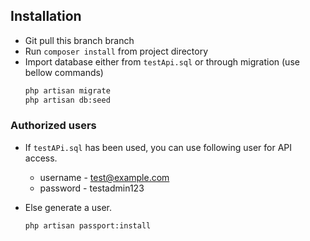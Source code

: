 ## Installation

* Git pull this branch branch 
* Run `composer install` from project directory
* Import database either from `testApi.sql` or through migration (use bellow commands)
   ```sh
   php artisan migrate
   php artisan db:seed
   ```

### Authorized users

* If `testAPi.sql` has been used, you can use following user for API access.
	* username - test@example.com
	* password - testadmin123

* Else generate a user. 
	```sh
   php artisan passport:install
   ```